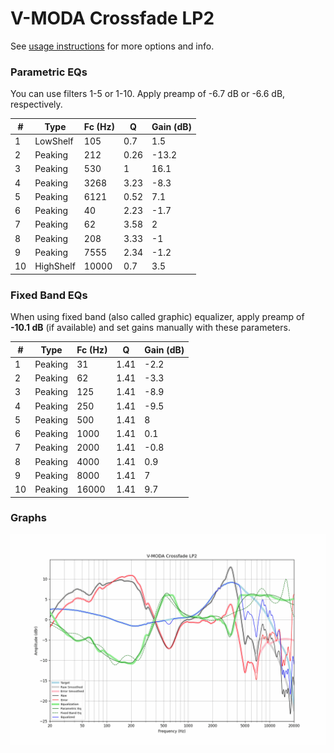 # V-MODA Crossfade LP2
See [usage instructions](https://github.com/jaakkopasanen/AutoEq#usage) for more options and info.

### Parametric EQs
You can use filters 1-5 or 1-10. Apply preamp of -6.7 dB or -6.6 dB, respectively.

|   # | Type      |   Fc (Hz) |    Q |   Gain (dB) |
|-----|-----------|-----------|------|-------------|
|   1 | LowShelf  |       105 | 0.7  |         1.5 |
|   2 | Peaking   |       212 | 0.26 |       -13.2 |
|   3 | Peaking   |       530 | 1    |        16.1 |
|   4 | Peaking   |      3268 | 3.23 |        -8.3 |
|   5 | Peaking   |      6121 | 0.52 |         7.1 |
|   6 | Peaking   |        40 | 2.23 |        -1.7 |
|   7 | Peaking   |        62 | 3.58 |         2   |
|   8 | Peaking   |       208 | 3.33 |        -1   |
|   9 | Peaking   |      7555 | 2.34 |        -1.2 |
|  10 | HighShelf |     10000 | 0.7  |         3.5 |

### Fixed Band EQs
When using fixed band (also called graphic) equalizer, apply preamp of **-10.1 dB** (if available) and set gains manually with these parameters.

|   # | Type    |   Fc (Hz) |    Q |   Gain (dB) |
|-----|---------|-----------|------|-------------|
|   1 | Peaking |        31 | 1.41 |        -2.2 |
|   2 | Peaking |        62 | 1.41 |        -3.3 |
|   3 | Peaking |       125 | 1.41 |        -8.9 |
|   4 | Peaking |       250 | 1.41 |        -9.5 |
|   5 | Peaking |       500 | 1.41 |         8   |
|   6 | Peaking |      1000 | 1.41 |         0.1 |
|   7 | Peaking |      2000 | 1.41 |        -0.8 |
|   8 | Peaking |      4000 | 1.41 |         0.9 |
|   9 | Peaking |      8000 | 1.41 |         7   |
|  10 | Peaking |     16000 | 1.41 |         9.7 |

### Graphs
![](./V-MODA%20Crossfade%20LP2.png)

